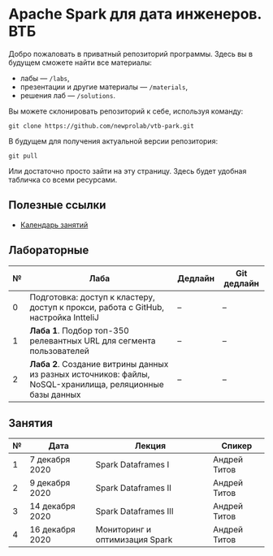 # Apache Spark для дата инженеров. ВТБ
Добро пожаловать в приватный репозиторий программы. Здесь вы в будущем сможете найти все материалы:
- лабы — `/labs`,
- презентации и другие материалы — `/materials`,
- решения лаб — `/solutions`.

Вы можете склонировать репозиторий к себе, используя команду:

```git clone https://github.com/newprolab/vtb-park.git```

В будущем для получения актуальной версии репозитория:

```git pull```

Или достаточно просто зайти на эту страницу. Здесь будет удобная табличка со всеми ресурсами.

## Полезные ссылки
- [Календарь занятий](https://calendar.google.com/calendar/embed?src=g4c9mfo9kvalg2ec70ggvuab08%40group.calendar.google.com&ctz=Europe%2FMoscow)


## Лабораторные
| № | Лаба | Дедлайн | Git дедлайн |
| --- | --- | --- | --- |
| 0 | Подготовка: доступ к кластеру, доступ к прокси, работа с GitHub, настройка IntteliJ | – | – |
| 1 | **Лаба 1**. Подбор топ-350 релевантных URL для сегмента пользователей | – | – |
| 2 | **Лаба 2**. Создание витрины данных из разных источников: файлы, NoSQL-хранилища, реляционные базы данных | – | – |


## Занятия
| № | Дата | Лекция | Спикер |
| --- | --- | --- | --- |
| 1 | 7 декабря 2020 | Spark Dataframes I | Андрей Титов |
| 2 | 9 декабря 2020 | Spark Dataframes II  | Андрей Титов |
| 3 | 14 декабря 2020 | Spark Dataframes III | Андрей Титов |
| 4 | 16 декабря 2020 | Мониторинг и оптимизация Spark | Андрей Титов |
